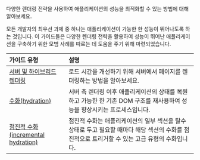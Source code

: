 <docs-decorative-header title="서버 측 및 하이브리드 렌더링" imgSrc="adev/src/assets/images/overview.svg"> <!-- markdownlint-disable-line -->
다양한 렌더링 전략을 사용하여 애플리케이션의 성능을 최적화할 수 있는 방법에 대해 알아보세요.
</docs-decorative-header>

모든 개발자의 최우선 과제 중 하나는 애플리케이션이 가능한 한 성능이 뛰어나도록 하는 것입니다. 이 가이드들은 다양한 렌더링 전략을 활용하여 성능이 뛰어난 애플리케이션을 구축하기 위한 모범 사례를 따르는 데 도움을 주기 위해 마련되었습니다.

| 가이드 유형                                   | 설명                                                                                                     |
| :------------------------------------------- | :------------------------------------------------------------------------------------------------------ |
| [서버 및 하이브리드 렌더링](/guide/ssr)       | 로드 시간을 개선하기 위해 서버에서 페이지를 렌더링하는 방법을 알아보세요.                              |
| [수화(hydration)](/guide/hydration)          | 서버 측 렌더링 이후 애플리케이션의 상태를 복원하고 가능한 한 기존 DOM 구조를 재사용하여 성능을 향상시키는 프로세스입니다. |
| [점진적 수화(incremental hydration)](/guide/incremental-hydration) | 점진적 수화는 애플리케이션의 일부 섹션을 탈수 상태로 두고 필요할 때마다 해당 섹션의 수화를 점진적으로 트리거할 수 있는 고급 유형의 수화입니다. |